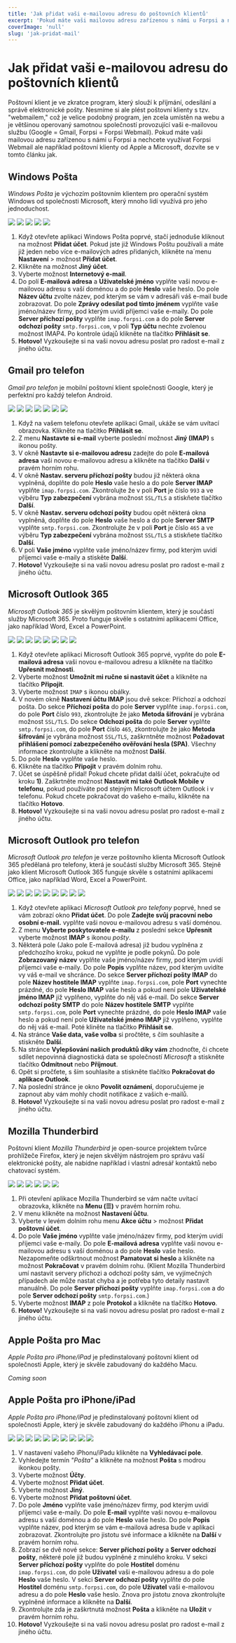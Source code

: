 ```yaml
---
title: 'Jak přidat vaši e-mailovou adresu do poštovních klientů'
excerpt: 'Pokud máte vaši mailovou adresu zařízenou s námi u Forpsi a nechcete využívat Forpsi Webmail ale například poštovní klienty od Apple a Microsoft, dozvíte se v tomto článku jak.'
coverImage: 'null'
slug: 'jak-pridat-mail'
---
```


# Jak přidat vaši e-mailovou adresu do poštovních klientů
Poštovní klient je ve zkratce program, který slouží k příjmání, odesílání a správě elektronické pošty. Nesmíme si ale plést poštovní klienty s tzv. "webmailem," což je velice podobný program, jen zcela umístěn na webu a je většinou operovaný samotnou společností provozující vaši e-mailovou službu (Google = Gmail, Forpsi = Forpsi Webmail). Pokud máte vaši mailovou adresu zařízenou s námi u Forpsi a nechcete využívat Forpsi Webmail ale například poštovní klienty od Apple a Microsoft, dozvíte se v tomto článku jak.

## Windows Pošta
*Windows Pošta* je výchozím poštovním klientem pro operační systém Windows od společnosti Microsoft, který mnoho lidí využívá pro jeho jednoduchost.

<img src="https://src.studiodenali.cz/jak-pridat-mail/windows-mail/1.png">
<img src="https://src.studiodenali.cz/jak-pridat-mail/windows-mail/2.png">
<img src="https://src.studiodenali.cz/jak-pridat-mail/windows-mail/3.png">
<img src="https://src.studiodenali.cz/jak-pridat-mail/windows-mail/4.png">
<img src="https://src.studiodenali.cz/jak-pridat-mail/windows-mail/5.png">

1) Když otevřete aplikaci Windows Pošta poprvé, stačí jednoduše kliknout na možnost **Přidat účet**. Pokud jste již Windows Poštu používali a máte již jeden nebo více e-mailových adres přidaných, klikněte na´menu **Nastavení** > možnost **Přidat účet**.
2) Klikněte na možnost **Jiný účet**.
3) Vyberte možnost **Internetový e-mail**.
4) Do polí **E-mailová adresa** a **Uživatelské jméno** vyplňte vaši novou e-mailovou adresu s vaší doménou a do pole **Heslo** vaše heslo. Do pole **Název účtu** zvolte název, pod kterým se vám v adresáři váš e-mail bude zobrazovat. Do pole **Zprávy odesílat pod tímto jménem** vyplňte vaše jméno/název firmy, pod kterým uvidí příjemci vaše e-maily. Do pole **Server příchozí pošty** vyplňte `imap.forpsi.com` a do pole **Server odchozí pošty** `smtp.forpsi.com`, v poli **Typ účtu** nechte zvolenou možnost IMAP4. Po kontrole údajů klikněte na tlačítko **Přihlásit se**.
5) **Hotovo!** Vyzkoušejte si na vaši novou adresu poslat pro radost e-mail z jiného účtu.

## Gmail pro telefon
*Gmail pro telefon* je mobilní poštovní klient společnosti Google, který je perfektní pro každý telefon Android.

<img src="https://src.studiodenali.cz/jak-pridat-mail/gmail/1.png">
<img src="https://src.studiodenali.cz/jak-pridat-mail/gmail/2.png">
<img src="https://src.studiodenali.cz/jak-pridat-mail/gmail/3.png">
<img src="https://src.studiodenali.cz/jak-pridat-mail/gmail/4.png">
<img src="https://src.studiodenali.cz/jak-pridat-mail/gmail/5.png">
<img src="https://src.studiodenali.cz/jak-pridat-mail/gmail/6.png">
<img src="https://src.studiodenali.cz/jak-pridat-mail/gmail/7.png">

1) Když na vašem telefonu otevřete aplikaci Gmail, ukáže se vám uvítací obrazovka. Klikněte na tlačítko **Přihlásit se**.
2) Z menu **Nastavte si e-mail** vyberte poslední možnost **Jiný (IMAP)** s ikonou pošty.
3) V okně **Nastavte si e-mailovou adresu** zadejte do pole **E-mailová adresa** vaši novou e-mailovou adresu a klikněte na tlačítko **Další** v pravém horním rohu.
4) V okně **Nastav. serveru příchozí pošty** budou již některá okna vyplněná, doplňte do pole **Heslo** vaše heslo a do pole **Server IMAP** vyplňte `imap.forpsi.com`. Zkontrolujte že v poli **Port** je číslo `993` a ve výběru **Typ zabezpečení** vybrána možnost `SSL/TLS` a stiskňete tlačítko **Další**.
5) V okně **Nastav. serveru odchozí pošty** budou opět některá okna vyplněná, doplňte do pole **Heslo** vaše heslo a do pole **Server SMTP** vyplňte `smtp.forpsi.com`. Zkontrolujte že v poli **Port** je číslo `465` a ve výběru **Typ zabezpečení** vybrána možnost `SSL/TLS` a stiskňete tlačítko **Další**.
6) V poli **Vaše jméno** vyplňte vaše jméno/název firmy, pod kterým uvidí příjemci vaše e-maily a stiskěte **Další**.
7) **Hotovo!** Vyzkoušejte si na vaši novou adresu poslat pro radost e-mail z jiného účtu.

## Microsoft Outlook 365
*Microsoft Outlook 365* je skvělým poštovním klientem, který je součástí služby Microsoft 365. Proto funguje skvěle s ostatními aplikacemi Office, jako například Word, Excel a PowerPoint.

<img src="https://src.studiodenali.cz/jak-pridat-mail/outlook/1.png">
<img src="https://src.studiodenali.cz/jak-pridat-mail/outlook/2.png">
<img src="https://src.studiodenali.cz/jak-pridat-mail/outlook/3.png">
<img src="https://src.studiodenali.cz/jak-pridat-mail/outlook/4.png">
<img src="https://src.studiodenali.cz/jak-pridat-mail/outlook/5.png">
<img src="https://src.studiodenali.cz/jak-pridat-mail/outlook/6.png">
<img src="https://src.studiodenali.cz/jak-pridat-mail/outlook/7.png">
<img src="https://src.studiodenali.cz/jak-pridat-mail/outlook/8.png">

1) Když otevřete aplikaci Microsoft Outlook 365 poprvé, vypňte do pole **E-mailová adresa** vaši novou e-mailovou adresu a klikněte na tlačítko **Upřesnit možnosti**.
2) Vyberte možnost **Umožnit mi ručne si nastavit účet** a klikněte na tlačítko **Připojit**.
3) Vyberte možnost `IMAP` s ikonou obálky.
4) V novém okně **Nastavení ůčtu IMAP** jsou dvě sekce: Příchozí a odchozí pošta. Do sekce **Příchozí pošta** do pole **Server** vyplňte `imap.forpsi.com`, do pole **Port** číslo `993`, zkontrolujte že jako **Metoda šifrování** je vybrána možnost `SSL/TLS`. Do sekce **Odchozí pošta** do pole **Server** vyplňte `smtp.forpsi.com`, do pole **Port** číslo `465`, zkontrolujte že jako **Metoda šifrování** je vybrána možnost `SSL/TLS`, zaškrntněte možnost **Požadovat přihlášení pomocí zabezpečeného ověřování hesla (SPA)**. Všechny informace zkontrolujte a klikněte na možnost **Další**.
5) Do pole **Heslo** vyplňte vaše heslo.
6) Klikněte na tlačítko **Připojit** v pravém dolním rohu.
7) Účet se úspěšně přidal! Pokud chcete přidat další účet, pokračujte od kroku **1)**. Zaškrtněte možnost **Nastavit mi také Outlook Mobile v telefonu**, pokud používáte pod stejným Microsoft účtem Outlook i v telefonu. Pokud chcete pokračovat do vašeho e-mailu, klikněte na tlačítko **Hotovo**.
8) **Hotovo!** Vyzkoušejte si na vaši novou adresu poslat pro radost e-mail z jiného účtu.

## Microsoft Outlook pro telefon
*Microsoft Outlook pro telefon* je verze poštovního klienta Microsoft Outlook 365 předělaná pro telefony, která je součástí služby Microsoft 365. Stejně jako klient Microsoft Outlook 365 funguje skvěle s ostatními aplikacemi Office, jako například Word, Excel a PowerPoint.

<img src="https://src.studiodenali.cz/jak-pridat-mail/outlook-mobil/1.png">
<img src="https://src.studiodenali.cz/jak-pridat-mail/outlook-mobil/2.png">
<img src="https://src.studiodenali.cz/jak-pridat-mail/outlook-mobil/3.1.png">
<img src="https://src.studiodenali.cz/jak-pridat-mail/outlook-mobil/3.2.png">
<img src="https://src.studiodenali.cz/jak-pridat-mail/outlook-mobil/4.png">
<img src="https://src.studiodenali.cz/jak-pridat-mail/outlook-mobil/5.png">
<img src="https://src.studiodenali.cz/jak-pridat-mail/outlook-mobil/6.png">
<img src="https://src.studiodenali.cz/jak-pridat-mail/outlook-mobil/7.png">
<img src="https://src.studiodenali.cz/jak-pridat-mail/outlook-mobil/8.png">

1) Když otevřete aplikaci *Microsoft Outlook pro telefony* poprvé, hned se vám zobrazí okno **Přidat účet**. Do pole **Zadejte svůj pracovní nebo osobní e-mail.** vyplňte vaši novou e-mailovou adresu s vaší doménou.
2) Z menu **Vyberte poskytovatele e-mailu** z poslední sekce **Upřesnit** vyberte možnost **IMAP** s ikonou *pošty*.
3) Některá pole (Jako pole E-mailová adresa) již budou vyplněna z předchozího kroku, pokud ne vyplňte je podle pokynů. Do pole **Zobrazovaný název** vyplňte vaše jméno/název firmy, pod kterým uvidí příjemci vaše e-maily. Do pole **Popis** vyplňte název, pod kterým uvidíte vy váš e-mail ve shcránce. Do sekce **Server příchozí pošty IMAP** do pole **Název hostitele IMAP** vyplňte `imap.forpsi.com`, pole **Port** vynechte prázdné, do pole **Heslo IMAP** vaše heslo a pokud není pole **Uživatelské jméno IMAP** již vyplňeno, vyplňte do něj váš e-mail. Do sekce **Server odchozí pošty SMTP** do pole **Název hostitele SMTP** vyplňte `smtp.forpsi.com`, pole **Port** vynechte prázdné, do pole **Heslo IMAP** vaše heslo a pokud není pole **Uživatelské jméno IMAP** již vyplňeno, vyplňte do něj váš e-mail. Poté kliněte na tlačítko **Přihlásit se**.
4) Na stránce **Vaše data, vaše volba** si pročtěte, s čím souhlasíte a stiskněte **Další**.
5) Na stránce **Vylepšování našich produktů díky vám** zhodnoťte, či chcete sdílet nepovinná diagnostická data se společností *Microsoft* a stiskněte tlačítko **Odmítnout** nebo **Příjmout**.
6) Opět si pročťete, s ším souhlasíte a stiskněte tlačítko **Pokračovat do aplikace Outlook**.
7) Na poslední stránce je okno **Povolit oznámení**, doporučujeme je zapnout aby vám mohly chodit notifikace z vašich e-mailů.
8) **Hotovo!** Vyzkoušejte si na vaši novou adresu poslat pro radost e-mail z jiného účtu.

## Mozilla Thunderbird
Poštovní klient *Mozilla Thunderbird* je open-source projektem tvůrce prohlížeče Firefox, který je nejen skvělým nástrojem pro správu vaší elektronické pošty, ale nabídne například i vlastní adresář kontaktů nebo chatovací systém.

<img src="https://src.studiodenali.cz/jak-pridat-mail/thunderbird/1.png">
<img src="https://src.studiodenali.cz/jak-pridat-mail/thunderbird/2.png">
<img src="https://src.studiodenali.cz/jak-pridat-mail/thunderbird/3.png">
<img src="https://src.studiodenali.cz/jak-pridat-mail/thunderbird/4.png">
<img src="https://src.studiodenali.cz/jak-pridat-mail/thunderbird/5.png">
<img src="https://src.studiodenali.cz/jak-pridat-mail/thunderbird/6.png">

1) Při otevření aplikace Mozilla Thunderbird se vám načte uvítací obrazovka, klikněte na **Menu (&#9776;)** v pravém horním rohu.
2) V menu klikněte na možnost **Nastavení ůčtu**.
3) Vyberte v levém dolním rohu menu **Akce účtu** > možnost **Přidat poštovní účet**.
4) Do pole **Vaše jméno** vyplňte vaše jméno/název firmy, pod kterým uvidí příjemci vaše e-maily. Do pole **E-mailová adresa** vyplňte vaši novou e-mailovou adresu s vaší doménou a do pole **Heslo** vaše heslo. Nezapomeňte odškrtnout možnost **Pamatovat si heslo** a klikněte na možnost **Pokračovat** v pravém dolním rohu. (Klient Mozilla Thunderbird umí nastavit servery příchozi a odchozí pošty sám, ve vyjímečných případech ale může nastat chyba a je potřeba tyto detaily nastavit manuálně. Do pole **Server příchozí pošty** vyplňte `imap.forpsi.com` a do pole **Server odchozí pošty** `smtp.forpsi.com`.)
5) Vyberte možnost **IMAP** z pole **Protokol** a klikněte na tlačítko **Hotovo**.
6) **Hotovo!** Vyzkoušejte si na vaši novou adresu poslat pro radost e-mail z jiného účtu.

## Apple Pošta pro Mac
*Apple Pošta pro iPhone/iPad* je předinstalovaný poštovní klient od společnosti Apple, který je skvěle zabudovaný do každého Macu.

*Coming soon*

## Apple Pošta pro iPhone/iPad
*Apple Pošta pro iPhone/iPad* je předinstalovaný poštovní klient od společnosti Apple, který je skvěle zabudovaný do každého iPhonu a iPadu.

<img src="https://src.studiodenali.cz/jak-pridat-mail/ios-mail/1.png">
<img src="https://src.studiodenali.cz/jak-pridat-mail/ios-mail/2.png">
<img src="https://src.studiodenali.cz/jak-pridat-mail/ios-mail/3.png">
<img src="https://src.studiodenali.cz/jak-pridat-mail/ios-mail/4.png">
<img src="https://src.studiodenali.cz/jak-pridat-mail/ios-mail/5.png">
<img src="https://src.studiodenali.cz/jak-pridat-mail/ios-mail/6.png">
<img src="https://src.studiodenali.cz/jak-pridat-mail/ios-mail/7.png">
<img src="https://src.studiodenali.cz/jak-pridat-mail/ios-mail/8.png">
<img src="https://src.studiodenali.cz/jak-pridat-mail/ios-mail/9.png">
<img src="https://src.studiodenali.cz/jak-pridat-mail/ios-mail/10.png">

1) V nastavení vašeho iPhonu/iPadu klikněte na **Vyhledávací pole**.
2) Vyhledejte termín *"Pošta"* a klikněte na možnost **Pošta** s modrou ikonkou pošty.
3) Vyberte možnost **Účty**.
4) Vyberte možnost **Přidat účet**.
5) Vyberte možnost **Jiný**.
6) Vyberte možnost **Přidat poštovní účet**.
7) Do pole **Jméno** vyplňte vaše jméno/název firmy, pod kterým uvidí příjemci vaše e-maily. Do pole **E-mail** vyplňte vaši novou e-mailovou adresu s vaší doménou a do pole **Heslo** vaše heslo. Do pole **Popis** vyplňte název, pod kterým se vám e-mailová adresa bude v aplikaci zobrazovat. Zkontrolujte pro jistotu své informace a klikněte na **Další** v pravém horním rohu.
8) Zobrazí se dvě nové sekce: **Server příchozí pošty** a **Server odchozí pošty**, některé pole již budou vyplněné z minulého kroku. V sekci **Server příchozí pošty** vyplňte do pole **Hostitel** doménu `imap.forpsi.com`, do pole **Uživatel** vaši e-mailovou adresu a do pole **Heslo** vaše heslo. V sekci **Server odchozí pošty** vyplňte do pole **Hostitel** doménu `smtp.forpsi.com`, do pole **Uživatel** vaši e-mailovou adresu a do pole **Heslo** vaše heslo. Znova pro jistotu znova zkontrolujte vyplněné informace a klikněte na **Další**.
9) Zkontrolujte zda je zaškrtnutá možnost **Pošta** a klikněte na **Uložit** v pravém horním rohu.
10) **Hotovo!** Vyzkoušejte si na vaši novou adresu poslat pro radost e-mail z jiného účtu.
